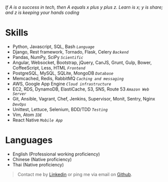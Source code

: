 *If A is a success in tech, then A equals x plus y plus z. Learn is x; y is share; and z is keeping your hands coding*

Skills
======

* Python, Javascript, SQL, Bash *`Language`*
* Django, Rest framework, Tornado, Flask, Celery *`Backend`*
* Pandas, NumPy, SciPy *`Scientific`*
* Angular, Websocket, Bootstrap, jQuery, CanJS, Grunt, Gulp, Bower, CoffeeScript, Less, HTML *`Frontend`*
* PostgreSQL, MySQL, SQLite, MongoDB *`Database`*
* Memcached, Redis, RabbitMQ *`Caching and messaging`*
* AWS, Google App Engine *`Cloud infrastructure`*
* EC2, RDS, DynamoDB, ElastiCache, S3, SNS, Route 53 *`Amazon Web Server`*
* Git, Ansible, Vagrant, Chef, Jenkins, Supervisor, Monit, Sentry, Nginx *`DevOps`*
* Unittest, Lettuce, Selenium, BDD/TDD *`Testing`*
* Vim, Atom *`IDE`*
* React Native *`Mobile App`*

Languages
=========

* English (Professional working proficiency)
* Chinese (Native proficiency)
* Thai (Native proficiency)

> Contact me by [Linkedin](https://www.linkedin.com/pub/kf-pun/61/475/871) or ping me via email on [Github](https://github.com/7kfpun).
